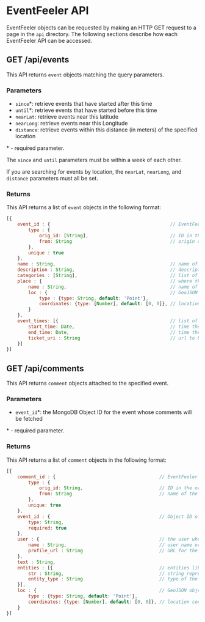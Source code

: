 # EventFeeler API

EventFeeler objects can be requested by making an HTTP GET request to a page in the `api` directory. The following sections describe how each EventFeeler API can be accessed.

## GET /api/events

This API returns `event` objects matching the query parameters.

### Parameters
- `since`\*: retrieve events that have started after this time
- `until`\*: retrieve events that have started before this time
- `nearLat`: retrieve events near this latitude
- `nearLong`: retrieve events near this Longitude
- `distance`: retrieve events within this distance (in meters) of  the specified location

\* - required parameter.

The `since` and `until` parameters must be within a week of each other.

If you are searching for events by location, the `nearLat`, `nearLong`, and `distance` parameters must all be set.

### Returns
This API returns a list of `event` objects in the following format:

```javascript
[{
    event_id : {                                            // EventFeeler ID for the event
        type : {
            orig_id: [String],                              // ID in the original event datasource
            from: String                                    // origin datasource for the event (e.g. Facebook)
        },
        unique : true
    },
    name : String,                                          // name of the event
    description : String,                                   // description of the event
    categories : [String],                                  // list of event categories
    place : {                                               // where the event takes place
        name : String,                                      // name of the event's location
        loc : {                                             // GeoJSON object describing the event's location
            type : {type: String, default: 'Point'},
            coordinates: {type: [Number], default: [0, 0]}, // location coordinates in order [long, lat]
        }
    },
    event_times: [{                                         // list of times the event takes place
        start_time: Date,                                   // time the event starts
        end_time: Date,                                     // time the event ends
        ticket_uri : String                                 // url to buy a ticket for this event time
    }]
}]
```

## GET /api/comments

This API returns `comment` objects attached to the specified event.

### Parameters
- `event_id`\*: the MongoDB Object ID for the event whose comments will be fetched

\* - required parameter.

### Returns
This API returns a list of `comment` objects in the following format:

```javascript
[{
    comment_id : {                                      // EventFeeler ID for the comment
        type : {
            orig_id: String,                            // ID in the original comment datasource
            from: String                                // name of the datasource this comment comes from
        },
        unique: true
    },
    event_id : {                                        // Object ID of the corresponding event
        type: String,
        required: true
    },
    user : {                                            // the user who made the comment
        name : String,                                  // user name or screen name
        profile_url : String                            // URL for the user's profile, if available
    },
    text : String,
    entities : [{                                       // entities like images or hashtags in the comment
        str : String,                                   // string representation of the entity (e.g. image url)
        entity_type : String                            // type of the entity (e.g. image, hashtag, etc.)
    }],
    loc : {                                             // GeoJSON object describing the comment's location
        type : {type: String, default: 'Point'},
        coordinates: {type: [Number], default: [0, 0]}, // location coordinates in order [long, lat]
    }
}]
```
